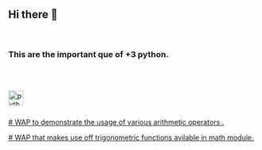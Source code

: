 ## Hi there 👋
<br clear="both">

<h3 align="left">This are the important que of +3 python.</h3>
<br>

## 



###

<div align="left">
  <img src="https://cdn.jsdelivr.net/gh/devicons/devicon/icons/python/python-original.svg" height="30" alt="python logo"  />
  <img width="12" />
</div> 

###
[# WAP to demonstrate the usage of various arithmetic operators .](/Python/py1.py)

[# WAP that makes use off trigonometric functions avilable in math module.](/Python/py2.py)

###
###